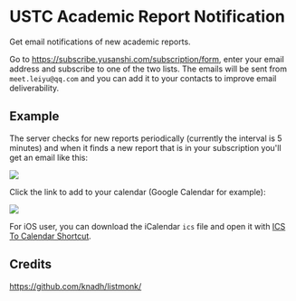 # USTC Academic Report Notification

Get email notifications of new academic reports.

Go to <https://subscribe.yusanshi.com/subscription/form>, enter your email address and subscribe to one of the two lists. The emails will be sent from `meet.leiyu@qq.com` and you can add it to your contacts to improve email deliverability.

## Example

The server checks for new reports periodically (currently the interval is 5 minutes) and when it finds a new report that is in your subscription you'll get an email like this:

![](https://user-images.githubusercontent.com/36265606/140711554-fc4b864a-cb2c-44d1-a214-bdd627268fb0.png)


Click the link to add to your calendar (Google Calendar for example):

![](https://user-images.githubusercontent.com/36265606/140711423-08c869dd-5b1b-4a05-b325-1f05eb23e4a7.png)

For iOS user, you can download the iCalendar `ics` file and open it with [ICS To Calendar Shortcut](https://routinehub.co/shortcut/7005/).

## Credits

<https://github.com/knadh/listmonk/>
